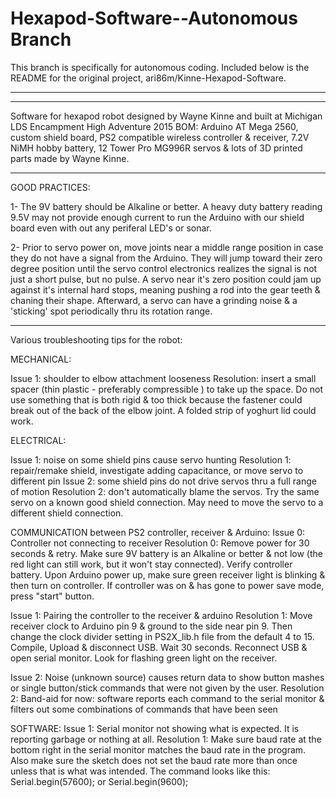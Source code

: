 # Hexapod-Software--Autonomous Branch

This branch is specifically for autonomous coding. Included below is the README for the original project, ari86m/Kinne-Hexapod-Software.
*******************************************************
*******************************************************
Software for hexapod robot designed by Wayne Kinne and built at Michigan LDS Encampment High Adventure 2015
BOM: Arduino AT Mega 2560, custom shield board, PS2 compatible wireless controller & receiver, 7.2V NiMH hobby battery, 12 Tower Pro MG996R servos & lots of 3D printed parts made by Wayne Kinne. 

********************************************************
GOOD PRACTICES:

1- The 9V battery should be Alkaline or better. A heavy duty battery reading 9.5V may not provide enough current to run the Arduino with our shield board even with out any periferal LED's or sonar.

2- Prior to servo power on, move joints near a middle range position in case they do not have a signal from the Arduino. They will jump toward their zero degree position until the servo control electronics realizes the signal is not just a short pulse, but no pulse. A servo near it's zero position could jam up against it's internal hard stops, meaning pushing a rod into the gear teeth & chaning their shape. Afterward, a servo can have a grinding noise & a 'sticking' spot periodically thru its rotation range. 

********************************************************
Various troubleshooting tips for the robot:

MECHANICAL:

  Issue 1: shoulder to elbow attachment looseness
  Resolution: insert a small spacer (thin plastic - preferably compressible ) to take up the space. Do not use something that is both rigid & too thick because the fastener could break out of the back of the elbow joint. A folded strip of yoghurt lid could work. 

ELECTRICAL: 

  Issue 1: noise on some shield pins cause servo hunting
  Resolution 1: repair/remake shield, investigate adding capacitance, or move servo to different pin
  Issue 2: some shield pins do not drive servos thru a full range of motion
  Resolution 2: don't automatically blame the servos. Try the same servo on a known good shield connection. May need to move the servo to a different shield connection.

COMMUNICATION between PS2 controller, receiver & Arduino:
  Issue 0: Controller not connecting to receiver
  Resolution 0: Remove power for 30 seconds & retry. Make sure 9V battery is an Alkaline or better & not low (the red light can still work, but it won't stay connected). Verify controller battery. Upon Arduino power up, make sure green receiver light is blinking & then turn on controller. If controller was on & has gone to power save mode, press "start" button. 
  
  Issue 1: Pairing the controller to the receiver & arduino
  Resolution 1: Move receiver clock to Arduino pin 9 & ground to the side near pin 9. Then change the clock divider setting in PS2X_lib.h file from the default 4 to 15. Compile, Upload & disconnect USB. Wait 30 seconds. Reconnect USB & open serial monitor. Look for flashing green light on the receiver. 

  Issue 2: Noise (unknown source) causes return data to show button mashes or single button/stick commands that were not given by the user.
  Resolution 2: Band-aid for now: software reports each command to the serial monitor & filters out some combinations of commands that have been seen 

SOFTWARE: 
  Issue 1:  Serial monitor not showing what is expected. It is reporting garbage or nothing at all.
  Resolution 1:  Make sure baud rate at the bottom right in the serial monitor matches the baud rate in the program. Also make sure the sketch does not set the baud rate more than once unless that is what was intended. The command looks like this: Serial.begin(57600); or Serial.begin(9600);








